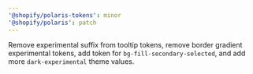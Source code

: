 ```yaml
---
'@shopify/polaris-tokens': minor
'@shopify/polaris': patch
---
```


Remove experimental suffix from tooltip tokens, remove border gradient experimental tokens, add token for `bg-fill-secondary-selected`, and add more `dark-experimental` theme values.
